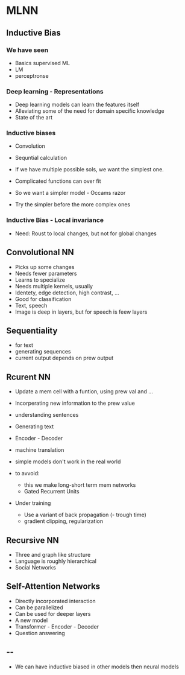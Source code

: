 # MLNN

## Inductive Bias

### We have seen

* Basics supervised ML
* LM
* perceptronse

### Deep learning - Representations

* Deep learning models can learn the features itself
* Alleviating some of the need for domain specific knowledge
* State of the art

### Inductive biases

* Convolution
* Sequntial calculation

* If we have multiple possible sols, we want the simplest one. 
* Complicated functions can over fit
* So we want a simpler model - Occams razor
* Try the simpler before the more complex ones

### Inductive Bias - Local invariance

* Need: Roust to local changes, but not for global changes




## Convolutional NN

* Picks up some changes
* Needs fewer parameters
* Learns to specialize 
* Needs multiple kernels, usually
* Identety, edge detection, high contrast, ...
* Good for classification
* Text, speech
* Image is deep in layers, but for speech is feew layers

## Sequentiality
* for text
* generating sequences
* current output depends on prew output

## Rcurent NN

* Update a mem cell with a funtion, using prew val and ...
* Incorperating new information to the prew value
* understanding sentences
* Generating text
* Encoder - Decoder
* machine translation
* simple models don't work in the real world
* to avvoid:
  * this we make long-short term mem networks
  * Gated Recurrent Units

* Under training
  * Use a variant of back propagation (- trough time)
  * gradient clipping, regularization

## Recursive NN

* Three and graph like structure
* Language is roughly hierarchical
* Social Networks

## Self-Attention Networks

* Directly incorporated interaction
* Can be parallelized
* Can be used for deeper layers
* A new model
* Transformer - Encoder - Decoder
* Question answering

## --

* We can have inductive biased in other models then neural models